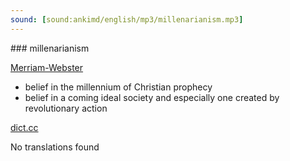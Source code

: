 ```yaml
---
sound: [sound:ankimd/english/mp3/millenarianism.mp3]
---
```


\### millenarianism

[Merriam-Webster](https://www.merriam-webster.com/dictionary/millenarianism)

- belief in the millennium of Christian prophecy
- belief in a coming ideal society and especially one created by revolutionary action

[dict.cc](https://www.dict.cc/millenarianism)

No translations found

